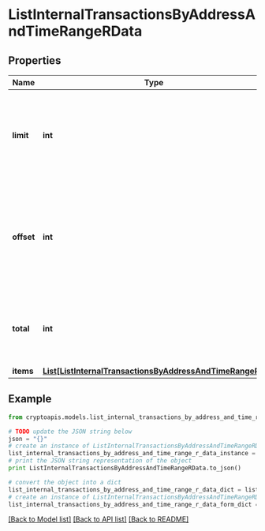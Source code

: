 # ListInternalTransactionsByAddressAndTimeRangeRData


## Properties
Name | Type | Description | Notes
------------ | ------------- | ------------- | -------------
**limit** | **int** | Defines how many items should be returned in the response per page basis. | 
**offset** | **int** | The starting index of the response items, i.e. where the response should start listing the returned items. | 
**total** | **int** | Defines the total number of items returned in the response. | 
**items** | [**List[ListInternalTransactionsByAddressAndTimeRangeRI]**](ListInternalTransactionsByAddressAndTimeRangeRI.md) |  | 

## Example

```python
from cryptoapis.models.list_internal_transactions_by_address_and_time_range_r_data import ListInternalTransactionsByAddressAndTimeRangeRData

# TODO update the JSON string below
json = "{}"
# create an instance of ListInternalTransactionsByAddressAndTimeRangeRData from a JSON string
list_internal_transactions_by_address_and_time_range_r_data_instance = ListInternalTransactionsByAddressAndTimeRangeRData.from_json(json)
# print the JSON string representation of the object
print ListInternalTransactionsByAddressAndTimeRangeRData.to_json()

# convert the object into a dict
list_internal_transactions_by_address_and_time_range_r_data_dict = list_internal_transactions_by_address_and_time_range_r_data_instance.to_dict()
# create an instance of ListInternalTransactionsByAddressAndTimeRangeRData from a dict
list_internal_transactions_by_address_and_time_range_r_data_form_dict = list_internal_transactions_by_address_and_time_range_r_data.from_dict(list_internal_transactions_by_address_and_time_range_r_data_dict)
```
[[Back to Model list]](../README.md#documentation-for-models) [[Back to API list]](../README.md#documentation-for-api-endpoints) [[Back to README]](../README.md)


